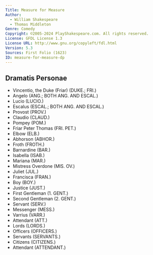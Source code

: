 ```yaml
---
Title: Measure for Measure
Author: 
  - William Shakespeare
  - Thomas Middleton
Genre: Comedy
Copyright: ©2005-2024 PlayShakespeare.com. All rights reserved.
License: GFDL License 1.3
License URL: http://www.gnu.org/copyleft/fdl.html
Version: 5.3
Sources: First Folio (1623)
ID: measure-for-measure-dp
---
```


## Dramatis Personae


- Vincentio, the Duke (Friar) (DUKE.; FRI.)
- Angelo (ANG.; BOTH ANG. AND ESCAL.)
- Lucio (LUCIO.)
- Escalus (ESCAL.; BOTH ANG. AND ESCAL.)
- Provost (PROV.)
- Claudio (CLAUD.)
- Pompey (POM.)
- Friar Peter Thomas (FRI. PET.)
- Elbow (ELB.)
- Abhorson (ABHOR.)
- Froth (FROTH.)
- Barnardine (BAR.)
- Isabella (ISAB.)
- Mariana (MAR.)
- Mistress Overdone (MIS. OV.)
- Juliet (JUL.)
- Francisca (FRAN.)
- Boy (BOY.)
- Justice (JUST.)
- First Gentleman (1. GENT.)
- Second Gentleman (2. GENT.)
- Servant (SERV.)
- Messenger (MESS.)
- Varrius (VARR.)
- Attendant (ATT.)
- Lords (LORDS.)
- Officers (OFFICERS.)
- Servants (SERVANTS.)
- Citizens (CITIZENS.)
- Attendant (ATTENDANT.)
